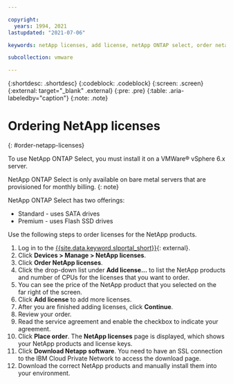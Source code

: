 ```yaml
---

copyright:
  years: 1994, 2021
lastupdated: "2021-07-06"

keywords: netApp licenses, add license, netApp ONTAP select, order netapp license

subcollection: vmware

---
```


{:shortdesc: .shortdesc}
{:codeblock: .codeblock}
{:screen: .screen}
{:external: target="_blank" .external} 
{:pre: .pre}
{:table: .aria-labeledby="caption"}
{:note: .note}

# Ordering NetApp licenses
{: #order-netapp-licenses}

To use NetApp ONTAP Select, you must install it on a VMWare&reg; vSphere 6.x server.

NetApp ONTAP Select is only available on bare metal servers that are provisioned for monthly billing.
{: note}

NetApp ONTAP Select has two offerings:
* Standard - uses SATA drives
* Premium - uses Flash SSD drives

Use the following steps to order licenses for the NetApp products.
1. Log in to the [{{site.data.keyword.slportal_short}}](https://cloud.ibm.com/){: external}.
2. Click **Devices > Manage > NetApp licenses**.
3. Click **Order NetApp licenses**.
4. Click the drop-down list under **Add license...** to list the NetApp products and number of CPUs for the licenses that you want to order.
5. You can see the price of the NetApp product that you selected on the far right of the screen.
6. Click **Add license** to add more licenses.
7. After you are finished adding licenses, click **Continue**.
8. Review your order.
9. Read the service agreement and enable the checkbox to indicate your agreement.
10. Click **Place order**. The **NetApp licenses** page is displayed, which shows your NetApp products and license keys.
11. Click **Download Netapp software**. You need to have an SSL connection to the IBM Cloud Private Network to access the download page.
12. Download the correct NetApp products and manually install them into your environment.
